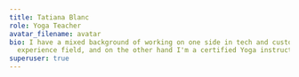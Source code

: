 ```yaml
---
title: Tatiana Blanc
role: Yoga Teacher
avatar_filename: avatar
bio: I have a mixed background of working on one side in tech and customer
  experience field, and on the other hand I'm a certified Yoga instructor.
superuser: true
---
```

